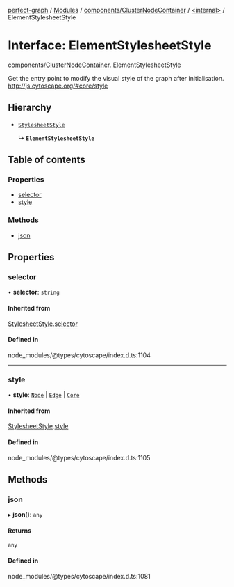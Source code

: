 [perfect-graph](../README.md) / [Modules](../modules.md) / [components/ClusterNodeContainer](../modules/components_ClusterNodeContainer.md) / [<internal\>](../modules/components_ClusterNodeContainer._internal_.md) / ElementStylesheetStyle

# Interface: ElementStylesheetStyle

[components/ClusterNodeContainer](../modules/components_ClusterNodeContainer.md).[<internal>](../modules/components_ClusterNodeContainer._internal_.md).ElementStylesheetStyle

Get the entry point to modify the visual style of the graph after initialisation.
http://js.cytoscape.org/#core/style

## Hierarchy

- [`StylesheetStyle`](components_ClusterNodeContainer._internal_.StylesheetStyle.md)

  ↳ **`ElementStylesheetStyle`**

## Table of contents

### Properties

- [selector](components_ClusterNodeContainer._internal_.ElementStylesheetStyle.md#selector)
- [style](components_ClusterNodeContainer._internal_.ElementStylesheetStyle.md#style)

### Methods

- [json](components_ClusterNodeContainer._internal_.ElementStylesheetStyle.md#json)

## Properties

### selector

• **selector**: `string`

#### Inherited from

[StylesheetStyle](components_ClusterNodeContainer._internal_.StylesheetStyle.md).[selector](components_ClusterNodeContainer._internal_.StylesheetStyle.md#selector)

#### Defined in

node_modules/@types/cytoscape/index.d.ts:1104

___

### style

• **style**: [`Node`](components_ClusterNodeContainer._internal_.Node.md) \| [`Edge`](components_ClusterNodeContainer._internal_.Edge.md) \| [`Core`](components_ClusterNodeContainer._internal_.Core-1.md)

#### Inherited from

[StylesheetStyle](components_ClusterNodeContainer._internal_.StylesheetStyle.md).[style](components_ClusterNodeContainer._internal_.StylesheetStyle.md#style)

#### Defined in

node_modules/@types/cytoscape/index.d.ts:1105

## Methods

### json

▸ **json**(): `any`

#### Returns

`any`

#### Defined in

node_modules/@types/cytoscape/index.d.ts:1081
